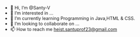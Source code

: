 - 👋 Hi, I’m @Santy-V
- 👀 I’m interested in ...
- 🌱 I’m currently learning Programming in Java,HTML & CSS.
- 💞️ I’m looking to collaborate on ...
- 📫 How to reach me heist.santuprof23@gmail.com

<!---
Santy-V/Santy-V is a ✨ special ✨ repository because its `README.md` (this file) appears on your GitHub profile.
You can click the Preview link to take a look at your changes.
--->
